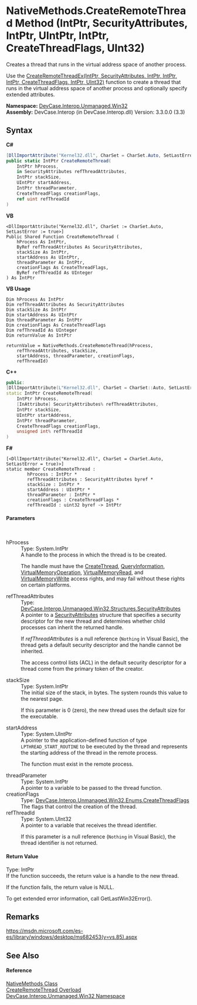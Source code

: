 # NativeMethods.CreateRemoteThread Method (IntPtr, SecurityAttributes, IntPtr, UIntPtr, IntPtr, CreateThreadFlags, UInt32)
 

Creates a thread that runs in the virtual address space of another process. 

 Use the <a href="M_DevCase_Interop_Unmanaged_Win32_NativeMethods_CreateRemoteThreadEx">CreateRemoteThreadEx(IntPtr, SecurityAttributes, IntPtr, IntPtr, IntPtr, CreateThreadFlags, IntPtr, UInt32)</a> function to create a thread that runs in the virtual address space of another process and optionally specify extended attributes.

**Namespace:**&nbsp;<a href="N_DevCase_Interop_Unmanaged_Win32">DevCase.Interop.Unmanaged.Win32</a><br />**Assembly:**&nbsp;DevCase.Interop (in DevCase.Interop.dll) Version: 3.3.0.0 (3.3)

## Syntax

**C#**<br />
``` C#
[DllImportAttribute("Kernel32.dll", CharSet = CharSet.Auto, SetLastError = true)]
public static IntPtr CreateRemoteThread(
	IntPtr hProcess,
	in SecurityAttributes refThreadAttributes,
	IntPtr stackSize,
	UIntPtr startAddress,
	IntPtr threadParameter,
	CreateThreadFlags creationFlags,
	ref uint refThreadId
)
```

**VB**<br />
``` VB
<DllImportAttribute("Kernel32.dll", CharSet := CharSet.Auto, SetLastError := true>]
Public Shared Function CreateRemoteThread ( 
	hProcess As IntPtr,
	ByRef refThreadAttributes As SecurityAttributes,
	stackSize As IntPtr,
	startAddress As UIntPtr,
	threadParameter As IntPtr,
	creationFlags As CreateThreadFlags,
	ByRef refThreadId As UInteger
) As IntPtr
```

**VB Usage**<br />
``` VB Usage
Dim hProcess As IntPtr
Dim refThreadAttributes As SecurityAttributes
Dim stackSize As IntPtr
Dim startAddress As UIntPtr
Dim threadParameter As IntPtr
Dim creationFlags As CreateThreadFlags
Dim refThreadId As UInteger
Dim returnValue As IntPtr

returnValue = NativeMethods.CreateRemoteThread(hProcess, 
	refThreadAttributes, stackSize, 
	startAddress, threadParameter, creationFlags, 
	refThreadId)
```

**C++**<br />
``` C++
public:
[DllImportAttribute(L"Kernel32.dll", CharSet = CharSet::Auto, SetLastError = true)]
static IntPtr CreateRemoteThread(
	IntPtr hProcess, 
	[InAttribute] SecurityAttributes% refThreadAttributes, 
	IntPtr stackSize, 
	UIntPtr startAddress, 
	IntPtr threadParameter, 
	CreateThreadFlags creationFlags, 
	unsigned int% refThreadId
)
```

**F#**<br />
``` F#
[<DllImportAttribute("Kernel32.dll", CharSet = CharSet.Auto, SetLastError = true)>]
static member CreateRemoteThread : 
        hProcess : IntPtr * 
        refThreadAttributes : SecurityAttributes byref * 
        stackSize : IntPtr * 
        startAddress : UIntPtr * 
        threadParameter : IntPtr * 
        creationFlags : CreateThreadFlags * 
        refThreadId : uint32 byref -> IntPtr 

```


#### Parameters
&nbsp;<dl><dt>hProcess</dt><dd>Type: System.IntPtr<br />A handle to the process in which the thread is to be created. 

 The handle must have the <a href="T_DevCase_Interop_Unmanaged_Win32_Enums_ProcessAccessRights">CreateThread</a>, <a href="T_DevCase_Interop_Unmanaged_Win32_Enums_ProcessAccessRights">QueryInformation</a>, <a href="T_DevCase_Interop_Unmanaged_Win32_Enums_ProcessAccessRights">VirtualMemoryOperation</a>, <a href="T_DevCase_Interop_Unmanaged_Win32_Enums_ProcessAccessRights">VirtualMemoryRead</a>, and <a href="T_DevCase_Interop_Unmanaged_Win32_Enums_ProcessAccessRights">VirtualMemoryWrite</a> access rights, and may fail without these rights on certain platforms.</dd><dt>refThreadAttributes</dt><dd>Type: <a href="T_DevCase_Interop_Unmanaged_Win32_Structures_SecurityAttributes">DevCase.Interop.Unmanaged.Win32.Structures.SecurityAttributes</a><br />A pointer to a <a href="T_DevCase_Interop_Unmanaged_Win32_Structures_SecurityAttributes">SecurityAttributes</a> structure that specifies a security descriptor for the new thread and determines whether child processes can inherit the returned handle. 

 If *refThreadAttributes* is a null reference (`Nothing` in Visual Basic), the thread gets a default security descriptor and the handle cannot be inherited. 

 The access control lists (ACL) in the default security descriptor for a thread come from the primary token of the creator.</dd><dt>stackSize</dt><dd>Type: System.IntPtr<br />The initial size of the stack, in bytes. The system rounds this value to the nearest page. 

 If this parameter is 0 (zero), the new thread uses the default size for the executable.</dd><dt>startAddress</dt><dd>Type: System.UIntPtr<br />A pointer to the application-defined function of type `LPTHREAD_START_ROUTINE` to be executed by the thread and represents the starting address of the thread in the remote process. 

 The function must exist in the remote process.</dd><dt>threadParameter</dt><dd>Type: System.IntPtr<br />A pointer to a variable to be passed to the thread function.</dd><dt>creationFlags</dt><dd>Type: <a href="T_DevCase_Interop_Unmanaged_Win32_Enums_CreateThreadFlags">DevCase.Interop.Unmanaged.Win32.Enums.CreateThreadFlags</a><br />The flags that control the creation of the thread.</dd><dt>refThreadId</dt><dd>Type: System.UInt32<br />A pointer to a variable that receives the thread identifier. 

 If this parameter is a null reference (`Nothing` in Visual Basic), the thread identifier is not returned.</dd></dl>

#### Return Value
Type: IntPtr<br />If the function succeeds, the return value is a handle to the new thread. 

 If the function fails, the return value is NULL. 

 To get extended error information, call GetLastWin32Error().

## Remarks
<a href="https://msdn.microsoft.com/es-es/library/windows/desktop/ms682453(v=vs.85).aspx" target="_blank">https://msdn.microsoft.com/es-es/library/windows/desktop/ms682453(v=vs.85).aspx</a>

## See Also


#### Reference
<a href="T_DevCase_Interop_Unmanaged_Win32_NativeMethods">NativeMethods Class</a><br /><a href="Overload_DevCase_Interop_Unmanaged_Win32_NativeMethods_CreateRemoteThread">CreateRemoteThread Overload</a><br /><a href="N_DevCase_Interop_Unmanaged_Win32">DevCase.Interop.Unmanaged.Win32 Namespace</a><br />